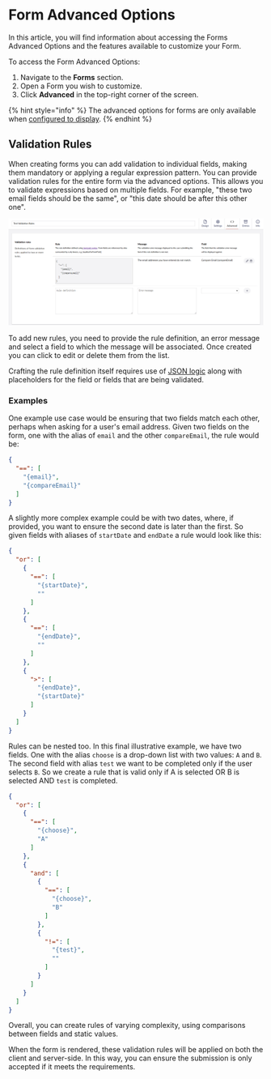 # Form Advanced Options

In this article, you will find information about accessing the Forms Advanced Options and the features available to customize your Form.

To access the Form Advanced Options:

1. Navigate to the **Forms** section.
2. Open a Form you wish to customize.
3.  Click **Advanced** in the top-right corner of the screen.

{% hint style="info" %}
The advanced options for forms are only available when [configured to display](../../developer/configuration/README.md#enableadvancedvalidationrules).
{% endhint %}

## Validation Rules

When creating forms you can add validation to individual fields, making them mandatory or applying a regular expression pattern. You can provide validation rules for the entire form via the advanced options. This allows you to validate expressions based on multiple fields. For example, "these two email fields should be the same", or "this date should be after this other one".

![Validation rules](./images/validation-rules.png)

To add new rules, you need to provide the rule definition, an error message and select a field to which the message will be associated.  Once created you can click to edit or delete them from the list.

Crafting the rule definition itself requires use of [JSON logic](https://jsonlogic.com/) along with placeholders for the field or fields that are being validated.

### Examples

One example use case would be ensuring that two fields match each other, perhaps when asking for a user's email address.  Given two fields on the form, one with the alias of `email` and the other `compareEmail`, the rule would be:

```json
{
  "==": [
    "{email}",
    "{compareEmail}"
  ]
}
```

A slightly more complex example could be with two dates, where, if provided, you want to ensure the second date is later than the first. So given fields with aliases of `startDate` and `endDate` a rule would look like this:

```json
{
  "or": [
    {
      "==": [
        "{startDate}",
        ""
      ]
    },
    {
      "==": [
        "{endDate}",
        ""
      ]
    },
    {
      ">": [
        "{endDate}",
        "{startDate}"
      ]
    }
  ]
}
```

Rules can be nested too. In this final illustrative example, we have two fields. One with the alias `choose` is a drop-down list with two values: `A` and `B`. The second field with alias `test` we want to be completed only if the user selects `B`.  So we create a rule that is valid only if A is selected OR B is selected AND `test` is completed.

```json
{
  "or": [
    {
      "==": [
        "{choose}",
        "A"
      ]
    },
    {
      "and": [
        {
          "==": [
            "{choose}",
            "B"
          ]
        },
        {
          "!=": [
            "{test}",
            ""
          ]
        }
      ]
    }
  ]
}
```

Overall, you can create rules of varying complexity, using comparisons between fields and static values.

When the form is rendered, these validation rules will be applied on both the client and server-side. In this way, you can ensure the submission is only accepted if it meets the requirements.